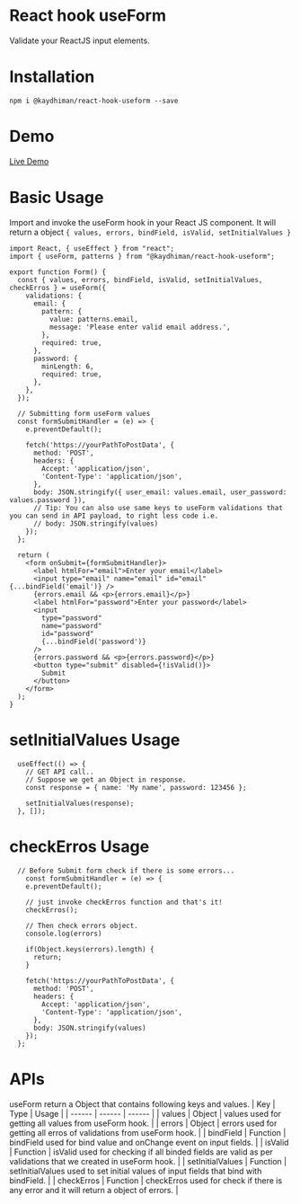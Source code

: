 # React hook useForm

Validate your ReactJS input elements.

# Installation

`npm i @kaydhiman/react-hook-useform --save`

# Demo

[Live Demo](https://stackblitz.com/edit/react-d8am87)
# Basic Usage

Import and invoke the useForm hook in your React JS component.
It will return a object `{ values, errors, bindField, isValid, setInitialValues }`

```
import React, { useEffect } from "react";
import { useForm, patterns } from "@kaydhiman/react-hook-useform";

export function Form() {
  const { values, errors, bindField, isValid, setInitialValues, checkErros } = useForm({
    validations: {
      email: {
        pattern: {
          value: patterns.email,
          message: 'Please enter valid email address.',
        },
        required: true,
      },
      password: {
        minLength: 6,
        required: true,
      },
    },
  });

  // Submitting form useForm values 
  const formSubmitHandler = (e) => {
    e.preventDefault();

    fetch('https://yourPathToPostData', {
      method: 'POST',
      headers: {
        Accept: 'application/json',
        'Content-Type': 'application/json',
      },
      body: JSON.stringify({ user_email: values.email, user_password: values.password }),
      // Tip: You can also use same keys to useForm validations that you can send in API payload, to right less code i.e. 
      // body: JSON.stringify(values)
    });
  };

  return (
    <form onSubmit={formSubmitHandler}>
      <label htmlFor="email">Enter your email</label>
      <input type="email" name="email" id="email" {...bindField('email')} />
      {errors.email && <p>{errors.email}</p>}
      <label htmlFor="password">Enter your password</label>
      <input
        type="password"
        name="password"
        id="password"
        {...bindField('password')}
      />
      {errors.password && <p>{errors.password}</p>}
      <button type="submit" disabled={!isValid()}>
        Submit
      </button>
    </form>
  );
}

```

# setInitialValues Usage

```
  useEffect(() => {
    // GET API call..
    // Suppose we get an Object in response.
    const response = { name: 'My name', password: 123456 };

    setInitialValues(response);
  }, []);
```

# checkErros Usage

```
  // Before Submit form check if there is some errors...
    const formSubmitHandler = (e) => {
    e.preventDefault();

    // just invoke checkErros function and that's it!
    checkErros();

    // Then check errors object.
    console.log(errors)

    if(Object.keys(errors).length) {
      return;
    }

    fetch('https://yourPathToPostData', {
      method: 'POST',
      headers: {
        Accept: 'application/json',
        'Content-Type': 'application/json',
      },
      body: JSON.stringify(values)
    });
  };
```

# APIs
useForm return a Object that contains following keys and values.
| Key | Type | Usage |
| ------ | ------ | ------ |
| values | Object | values used for getting all values from useForm hook. |
| errors | Object | errors used for getting all erros of validations from useForm hook. |
| bindField | Function | bindField used for bind value and onChange event on input fields. |
| isValid | Function | isValid used for checking if all binded fields are valid as per validations that we created in useForm hook. |
| setInitialValues | Function | setInitialValues used to set initial values of input fields that bind with bindField. |
| checkErros | Function | checkErros used for check if there is any error and it will return a object of errors. |
